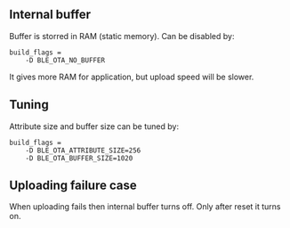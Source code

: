 ## Internal buffer
Buffer is storred in RAM (static memory).
Can be disabled by:
```
build_flags =
	-D BLE_OTA_NO_BUFFER
```
It gives more RAM for application, but upload speed will be slower.

## Tuning
Attribute size and buffer size can be tuned by:
```
build_flags =
	-D BLE_OTA_ATTRIBUTE_SIZE=256
	-D BLE_OTA_BUFFER_SIZE=1020
```

## Uploading failure case
When uploading fails then internal buffer turns off.
Only after reset it turns on.